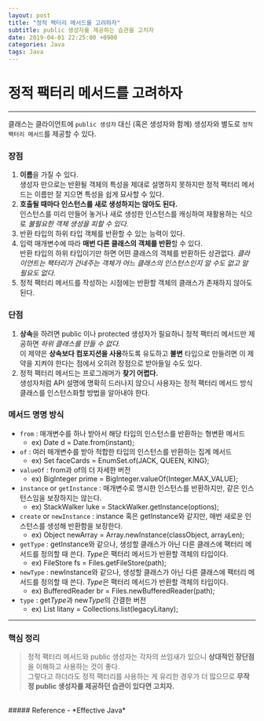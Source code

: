 ```yaml
---
layout: post
title: "정적 팩터리 메서드를 고려하자"
subtitle: public 생성자를 제공하는 습관을 고치자
date: 2019-04-01 22:25:00 +0900
categories: Java
tags: Java
---
```


# 정적 팩터리 메서드를 고려하자
---

클래스는 클라이언트에 `public 생성자` 대신 (혹은 생성자와 함께) 생성자와 별도로 `정적 팩터리 메서드`를 제공할 수 있다.

### 장점
1. **이름**을 가질 수 있다.  
생성자 만으로는 반환될 객체의 특성을 제대로 설명하지 못하지만 정적 팩터리 메서드는 이름만 잘 지으면 특성을 쉽게 묘사할 수 있다.
2. **호출될 때마다 인스턴스를 새로 생성하지는 않아도 된다.**  
인스턴스를 미리 만들어 놓거나 새로 생성한 인스턴스를 캐싱하여 재활용하는 식으로 *불필요한 객체 생성을 피할 수 있다.*
3. 반환 타입의 하위 타입 객체를 반환할 수 있는 능력이 있다.  
4. 입력 매개변수에 따라 **매번 다른 클래스의 객체를 반환**할 수 있다.  
반환 타입의 하위 타입이기만 하면 어떤 클래스의 객체를 반환하든 상관없다. *클라이언트는 팩터리가 건네주는 객체가 어느 클래스의 인스턴스인지 알 수도 없고 알 필요도 없다.*
5. 정적 팩터리 메서드를 작성하는 시점에는 반환할 객체의 클래스가 존재하지 않아도 된다.

### 단점
1. **상속**을 하려면 public 이나 protected 생성자가 필요하니 정적 팩터리 메서드만 제공하면 *하위 클래스를 만들 수 없다.*  
이 제약은 **상속보다 컴포지션을 사용**하도록 유도하고 **불변** 타입으로 만들려면 이 제약을 지켜야 한다는 점에서 오히려 장점으로 받아들일 수도 있다.
2. 정적 팩터리 메서드는 프로그래머가 **찾기 어렵다.**  
생성자처럼 API 설명에 명확히 드러나지 않으니 사용자는 정적 팩터리 메서드 방식 클래스를 인스턴스화할 방법을 알아내야 한다. 

### 메서드 명명 방식
* `from` : 매개변수를 하나 받아서 해당 타입의 인스턴스를 반환하는 형변환 메서드
    * ex) Date d = Date.from(instant);
* `of` : 여러 매개변수를 받아 적합한 타입의 인스턴스를 반환하는 집계 메서드
    * ex) Set<Rank> faceCards = EnumSet.of(JACK, QUEEN, KING);
* `valueOf` : from과 of의 더 자세한 버전
    * ex) BigInteger prime = BigInteger.valueOf(Integer.MAX_VALUE);
* `instance` or `getInstance` : 매개변수로 명시한 인스턴스를 반환하지만, 같은 인스턴스임을 보장하지는 않는다.
    * ex) StackWalker luke = StackWalker.getInstance(options);
* `create` or `newInstance` : instance 혹은 getInstance와 같지만, 매번 새로운 인스턴스를 생성해 반환함을 보장한다.
    * ex) Object newArray = Array.newInstance(classObject, arrayLen);
* `getType` : getInstance와 같으나, 생성할 클래스가 아닌 다른 클래스에 팩터리 메서드를 정의할 때 쓴다. *Type*은 팩터리 메서드가 반환할 객체의 타입이다.
    * ex) FileStore fs = Files.getFileStore(path);
* `newType` : newInstance와 같으나, 생성할 클래스가 아닌 다른 클래스에 팩터리 메서드를 정의할 때 쓴다. *Type*은 팩터리 메서드가 반환할 객체의 타입이다.
    * ex) BufferedReader br = Files.newBufferedReader(path);
* `type` : get*Type*과 new*Type*의 간결한 버전
    * ex) List<Complaint> litany = Collections.list(legacyLitany);

---
### 핵심 정리
> 정적 팩터리 메서드와 public 생성자는 각자의 쓰임새가 있으니 **상대적인 장단점**을 이해하고 사용하는 것이 좋다.  
그렇다고 하더라도 정적 팩터리를 사용하는 게 유리한 경우가 더 많으므로 **무작정 public 생성자를 제공하던 습관이 있다면 고치자.**

<br>
##### Reference
- *Effective Java*
